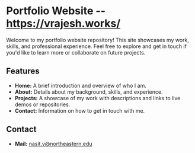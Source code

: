 # Portfolio Website -- https://vrajesh.works/

Welcome to my portfolio website repository! This site showcases my work, skills, and professional experience. Feel free to explore and get in touch if you'd like to learn more or collaborate on future projects.

## Features

- **Home:** A brief introduction and overview of who I am.
- **About:** Details about my background, skills, and experience.
- **Projects:** A showcase of my work with descriptions and links to live demos or repositories.
- **Contact:** Information on how to get in touch with me.

## Contact

- **Mail:** nasit.v@northeastern.edu

